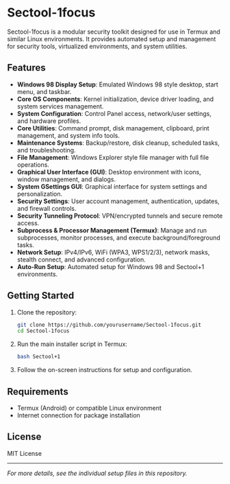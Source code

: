 # Sectool-1focus

Sectool-1focus is a modular security toolkit designed for use in Termux and similar Linux environments. It provides automated setup and management for security tools, virtualized environments, and system utilities.

## Features

- **Windows 98 Display Setup**: Emulated Windows 98 style desktop, start menu, and taskbar.
- **Core OS Components**: Kernel initialization, device driver loading, and system services management.
- **System Configuration**: Control Panel access, network/user settings, and hardware profiles.
- **Core Utilities**: Command prompt, disk management, clipboard, print management, and system info tools.
- **Maintenance Systems**: Backup/restore, disk cleanup, scheduled tasks, and troubleshooting.
- **File Management**: Windows Explorer style file manager with full file operations.
- **Graphical User Interface (GUI)**: Desktop environment with icons, window management, and dialogs.
- **System GSettings GUI**: Graphical interface for system settings and personalization.
- **Security Settings**: User account management, authentication, updates, and firewall controls.
- **Security Tunneling Protocol**: VPN/encrypted tunnels and secure remote access.
- **Subprocess & Processor Management (Termux)**: Manage and run subprocesses, monitor processes, and execute background/foreground tasks.
- **Network Setup**: IPv4/IPv6, WiFi (WPA3, WPS1/2/3), network masks, stealth connect, and advanced configuration.
- **Auto-Run Setup**: Automated setup for Windows 98 and Sectool+1 environments.

## Getting Started

1. Clone the repository:
   ```bash
   git clone https://github.com/yourusername/Sectool-1focus.git
   cd Sectool-1focus
   ```

2. Run the main installer script in Termux:
   ```bash
   bash Sectool+1
   ```

3. Follow the on-screen instructions for setup and configuration.

## Requirements

- Termux (Android) or compatible Linux environment
- Internet connection for package installation

## License

MIT License

---

*For more details, see the individual setup files in this repository.*
